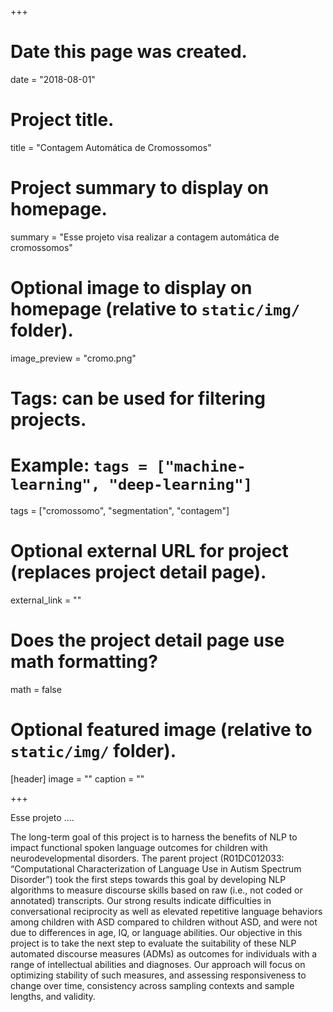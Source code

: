 +++
# Date this page was created.
date = "2018-08-01"

# Project title.
title = "Contagem Automática de Cromossomos"

# Project summary to display on homepage.
summary = "Esse projeto visa realizar a contagem automática de cromossomos"

# Optional image to display on homepage (relative to `static/img/` folder).
image_preview = "cromo.png"

# Tags: can be used for filtering projects.
# Example: `tags = ["machine-learning", "deep-learning"]`
tags = ["cromossomo", "segmentation", "contagem"]

# Optional external URL for project (replaces project detail page).
external_link = ""

# Does the project detail page use math formatting?
math = false

# Optional featured image (relative to `static/img/` folder).
[header]
image = ""
caption = ""

+++

Esse projeto ....

The long-term goal of this project is to harness the benefits of NLP to impact functional spoken language outcomes for children with neurodevelopmental disorders. The parent project (R01DC012033: “Computational Characterization of Language Use in Autism Spectrum Disorder”) took the first steps towards this goal by developing NLP algorithms to measure discourse skills based on raw (i.e., not coded or annotated) transcripts. Our strong results indicate difficulties in conversational reciprocity as well as elevated repetitive language behaviors among children with ASD compared to children without ASD, and were not due to differences in age, IQ, or language abilities. Our objective in this project is to take the next step to evaluate the suitability of these NLP automated discourse measures (ADMs) as outcomes for individuals with a range of intellectual abilities and diagnoses. Our approach will focus on optimizing stability of such measures, and assessing responsiveness to change over time, consistency across sampling contexts and sample lengths, and validity. 
